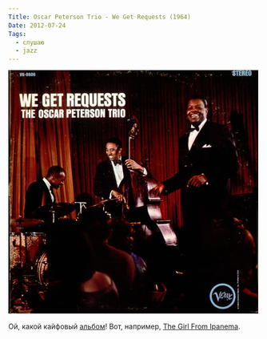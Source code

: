 ```yaml
---
Title: Oscar Peterson Trio - We Get Requests (1964)
Date: 2012-07-24
Tags:
  - слушаю
  - jazz
---
```


![we-get-requests.jpeg](images/we-get-requests.jpeg)

Ой, какой кайфовый [альбом](http://en.wikipedia.org/wiki/We_Get_Requests)! Вот, например, [The Girl From Ipanema](http://www.youtube.com/watch?v=OcETI4dsMyc).